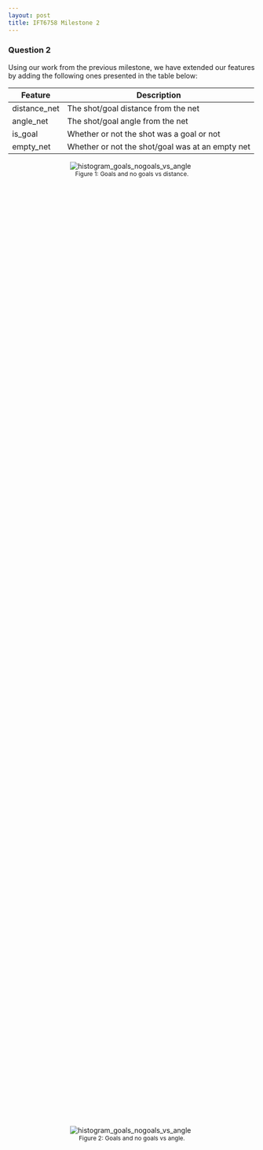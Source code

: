 ```yaml
---
layout: post
title: IFT6758 Milestone 2
---
```


### Question 2

Using our work from the previous milestone, we have extended our features by adding the following ones presented in the table below:

| Feature      | Description |
| ----------- | ----------- |
| distance_net | The shot/goal distance from the net |
| angle_net | The shot/goal angle from the net |
| is_goal | Whether or not the shot was a goal or not |
| empty_net | Whether or not the shot/goal was at an empty net |


<figure style="display: block;margin-left: auto; margin-right: auto;width:50%;height:50%;">
    <img src="/public/histogram_goals_nogoals_vs_distance.png" alt="histogram_goals_nogoals_vs_angle">
    <figcaption style="font-size: 12px;text-align: center;">Figure 1: Goals and no goals vs distance.</figcaption>
</figure>

<figure style="display: block;margin-left: auto; margin-right: auto;width:50%;height:50%;">
    <img src="/public/histogram_goals_nogoals_vs_angle.png" alt="histogram_goals_nogoals_vs_angle">
    <figcaption style="font-size: 12px;text-align: center;">Figure 2: Goals and no goals vs angle.</figcaption>
</figure>

<figure style="display: block;margin-left: auto; margin-right: auto;width:50%;height:50%;">
    <img src="/public/angle_vs_distance.png" alt="angle_vs_distance">
    <figcaption style="font-size: 12px;text-align: center;">Figure 3: angle vs distance.</figcaption>
</figure>

<figure style="display: block;margin-left: auto; margin-right: auto;width:50%;height:50%;">
    <img src="/public/goal_rate_vs_distance.png" alt="goal_rate_vs_distance">
    <figcaption style="font-size: 12px;text-align: center;">Figure 4: Goal rate vs distance.</figcaption>
</figure>

All the figures above give us interesting information about shots and goals in the NHL. For example, figure 1 shows us that both goals and no goals happened more often closer to the net and that goals are much less frequent than goal. Figure 3 tells us that shots that are done farther from the net, generally are more aligned with it (smaller angle). Finally, if we analyze Figure 4, we can observe that when attacking players are very close to the opponent's net, the chance that they score is much higher which intuitively makes sense.

<figure style="display: block;margin-left: auto; margin-right: auto;width:50%;height:50%;">
    <img src="/public/goal_rate_vs_angle.png" alt="goal_rate_vs_angle">
    <figcaption style="font-size: 12px;text-align: center;">Figure 5: Goal rate vs angle.</figcaption>
</figure>

From Figure 5 above, we can see that the goal rate is much higher when the shot is coming from the left and right side compared to when the shot comes from the center of the ice. This makes sense as goalies are much more vulnerable when shots come from the top of the circles (both left and right circles near the goalie).

Another interesting thing about Figure 5 is when we compare the goal rate from the left side to the right side. One reason why the goal rate is higher on the right side could be because the majority of NHL goalies have their glove on their left hand (maybe it's easier to stop shots with the glove in contrast to the blocker hand). Another reason might simply be because players shooting from the right side are much better than the ones shooting from the left side, and therefore have a higher goal rate.

<figure style="display: block;margin-left: auto; margin-right: auto;width:50%;height:50%;">
    <img src="/public/histogram_goals.png" alt="Goals (empty net and non-empty net) vs distance">
    <figcaption style="font-size: 12px;text-align: center;">Figure 6: Goals (empty net and non-empty net) vs distance from net.</figcaption>
</figure>

Looking at the data from Figure 6, we can observe many interesting facts. Firstly, the vast majority of goals are on non-empty net which is logical since goalies are in the net most of the time. Secondly, we can observe that most of the goals are being scored within 60 feet from the net, which is inside the opponents' half of the rink. These two observations are aligned with our domain knowledge, and it makes perfect sense that the further you are from the opponents' net, the harder it is to score when there is a goalie in front of the net. With that said, the goals that were made from a distance of 150 feet when there was a goalie sound a bit unlikely.

We can observe in Figure 6 that the goals scored on a non-empty net from a distance of 150-170 feet are quite high. It could be that it has been originally misclassified as "non-empty net goals" as opposed to "empty-net goals". Another reason could be that these goals were scored by the other team that was then misclassified.


### Question 3

#### Results
For our baseline, we trained a Logistric Regression model using only the *distance* feature that we have previously extracted from the raw data, and it gave us a **90.59%** accuracy when we ran it on our validation dataset. We also generated the following confusion matrix to have a better look at our model's results:

| Target/Prediction | **Class 0 (not goal)** | **Class 1 (goal)** |
| :-------: | :-------: | :-------: |
| **Class 0 (not goal)** | 70748 | 0 |
| **Class 1 (goal)** | 7344 | 0 |

This confusion matrix clearly shows us that there is a major issue with our predictions. We are only getting high accuracy performance because the majority of our data points are classified as a *not goal*. By always predicting *not goal* our model does a pretty good job if we only look at the overall accuracy.


#### Analysis
From Figure 7 below, the main thing we can observe is that shots that have a higher probability represents a much greater proportion of the total goals scored compared to shots with lower probabilities. Another important aspect is how this proportion metric is different for our different models. Even though the model trained on the distance feature and the model trained on the angle feature are better than the random baseline, the model that we trained on both features (distance and angle) gave us better results. Meaning it is much better at predicting the probability that a shot would turn to be a goal.


<figure style="display: block;margin-left: auto; margin-right: auto;width:50%;height:50%;">
    <img src="/public/cumulative_sum_goal_baseline.png" alt="cumulative_sum_goal_baseline">
    <figcaption style="font-size: 12px;text-align: center;">Figure 7: Logistic Regression: Goal proportion.</figcaption>
</figure>

The results shown in Figure 8 is also about shot probabilities. It shows us that our trained models perform much better that the random classifier at predicting the shot probability. As in our previous analysis, our model that was trained on both features (distance and angle) does give us better results that models trained on the features separately.

<figure style="display: block;margin-left: auto; margin-right: auto;width:50%;height:50%;">
    <img src="/public/goal_rate_curve_baseline.png" alt="goal_rate_curve_baseline">
    <figcaption style="font-size: 12px;text-align: center;">Figure 8: Logistic Regression: Goal rate.</figcaption>
</figure>

In order to have a deeper analysis of the behavior of our binary classifiers, using our results we generated a receiver operating characteristic curve (ROC). As we can see in Figure 9 above, the random classifier gives a perfect diagonal as expected. We can also observe that our model trained on both of our features gives the better curve compared to our models that were trained separately on the features. Our ROC score is also much higher (*area=0.68*) when we trained our model on both features.

<figure style="display: block;margin-left: auto; margin-right: auto;width:50%;height:50%;">
    <img src="/public/roc_curve_baseline.png" alt="roc_curve_baseline">
    <figcaption style="font-size: 12px;text-align: center;">Figure 9: Logistic Regression: ROC rate.</figcaption>
</figure>

Given the calibration curve shown in Figure 10, we can easily see that our trained models did learn some valuable representations of our data. Comparing all our current models, the model that was trained on both features (distance and angle) has the closest calibration values to the *perfectly* calibrated model. Again, as mentioned before, it confirms that overall this model is the model that gives us the best results so far.

<figure style="display: block;margin-left: auto; margin-right: auto;width:50%;height:50%;">
    <img src="/public/calibration_curve_baseline.png" alt="calibration_curve_baseline">
    <figcaption style="font-size: 12px;text-align: center;">Figure 10: Logistic Regression: Calibration cruve.</figcaption>
</figure>


#### Links to our models

1. [Logistic Regression on distance and angle](https://www.comet.ml/jaihon/ift6758-project/88c175fd9d3c4892acf334fcfdb4a6d0)
2. [Logistic Regression on distance](https://www.comet.ml/jaihon/ift6758-project/6997fdfbdc76426db60408591e58ac5a)
3. [Logistic Regression on angle](https://www.comet.ml/jaihon/ift6758-project/934baca85c9448c997d8d0727845db65)



### Question 4

We added below a list of all of the features that we created, and we listed each feature by both the column name
in the dataframe and a simple explanation. For the novel features, we describe what they are.
At the end, we added a link to the experiment which stores the filtered DataFrame.


| Feature      | Description |
| ----------- | ----------- |
| current_time_seconds | total sum of seconds elapsed in the game |
| period | period of the game during which the shot happened |
| coordinate_x | coordinates x  of the shot |
| coordinate_y | coordinates y  of the shot |
| distance_net | distance from the shot to the net |
| angle_net | angle between the shot and the net |
| shot_type | type of Shot (Wrist, Slap, Backhand, etc...) |
| previous_event_type | type of the last event |
| previous_event_x_coord | coordinates x of the last event |
| previous_event_y_coord | coordinates y of the last event |
| shot_last_event_delta | time elapsed since the last event |
| shot_last_event_distance | distance calculated from the last event |
| Rebound | Rebound of the last event (True if shot, otherwise False) |
| Change_in_shot_angle | change in the shot angle if the shot is a rebound |
| Speed | defined as the distance from the previous event, divided by the time since the previous event |
| time_since_pp_started |  time in seconds since the penalty started |
| current_friendly_on_ice | Number of friendly players on ice|
| current_opposite_on_ice | Number of opposite players on ice|


In the bonus question, we added a few more features like the time since the penalty started and the number of friendly and opposite players on ice. To compute the time since the penalty started, we started
by generating all types of events in our game, by evaluating, at each event, if there was a 
penalty and after checking the side of the team, we built a tidy event object that gives the time and coordinates details
relative to the previous event. Then after getting the current event time, and checking the side of the team, we subtracted
the starting time of penalty from the current time to have the time since the penalty started (two types of penalties generated).
To get the number of friendly players on ice, and the number of opposite players on ice, we first checked the side of the team,
then to calculate the number of friendly_players, we substract 5 minus the number of players lost depending of the type of
penalty, and we did the same for the opposite players.


link to the experiment which stores the filtered DataFrame artifact
(https://www.comet.ml/jaihon/ift6758-project/fae888ad53de4d1aa940a67b96d106ab?assetId=e46feef96edc4bf8afe7c676f05c192b&assetPath=dataframes&experiment-tab=assets)
[wpg_v_wsh_2017021065.csv]
